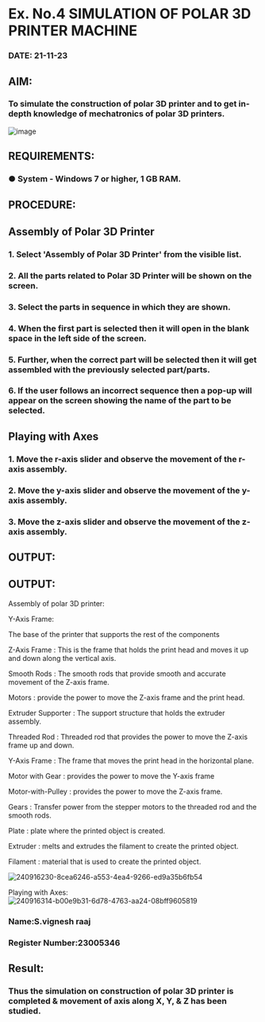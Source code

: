 # Ex. No.4 SIMULATION OF POLAR 3D PRINTER MACHINE

### DATE: 21-11-23

## AIM:
### To simulate the construction of polar 3D printer and to get in-depth knowledge of mechatronics of polar 3D printers.

![image](https://github.com/Sellakumar1987/Ex.-No.-4---SIMULATION-OF-POLAR-3D-PRINTER-MACHINE/assets/113594316/b551f195-9877-49a2-99bb-a9efcfb3381a)

## REQUIREMENTS:
### ●	System - Windows 7 or higher, 1 GB RAM.

## PROCEDURE:

## Assembly of Polar 3D Printer
### 1.	Select 'Assembly of Polar 3D Printer' from the visible list.
### 2.	All the parts related to Polar 3D Printer will be shown on the screen.
### 3.	Select the parts in sequence in which they are shown.
### 4.	When the first part is selected then it will open in the blank space in the left side of the screen.
### 5.	Further, when the correct part will be selected then it will get assembled with the previously selected part/parts.
### 6.	If the user follows an incorrect sequence then a pop-up will appear on the screen showing the name of the part to be selected.

## Playing with Axes
### 1.	Move the r-axis slider and observe the movement of the r-axis assembly.
### 2.	Move the y-axis slider and observe the movement of the y-axis assembly.
### 3.	Move the z-axis slider and observe the movement of the z-axis assembly.

## OUTPUT:
## OUTPUT:

Assembly of polar 3D printer:

Y-Axis Frame:

The base of the printer that supports the rest of the components

Z-Axis Frame :
This is the frame that holds the print head and moves it up and down along the vertical axis.

Smooth Rods :
The smooth rods that provide smooth and accurate movement of the Z-axis frame.

Motors :
provide the power to move the Z-axis frame and the print head.

Extruder Supporter :
The support structure that holds the extruder assembly.

Threaded Rod :
Threaded rod that provides the power to move the Z-axis frame up and down.

Y-Axis Frame :
The frame that moves the print head in the horizontal plane.

Motor with Gear :
provides the power to move the Y-axis frame

Motor-with-Pulley :
provides the power to move the Z-axis frame.

Gears :
Transfer power from the stepper motors to the threaded rod and the smooth rods.

Plate :
plate where the printed object is created.

Extruder :
melts and extrudes the filament to create the printed object.

Filament :
material that is used to create the printed object.

![240916230-8cea6246-a553-4ea4-9266-ed9a35b6fb54](https://github.com/charumathiramesh/Ex.-No.-4---SIMULATION-OF-POLAR-3D-PRINTER-MACHINE/assets/120204455/0560f210-24c7-4392-bb42-744f53da2764)

Playing with Axes:
![240916314-b00e9b31-6d78-4763-aa24-08bff9605819](https://github.com/charumathiramesh/Ex.-No.-4---SIMULATION-OF-POLAR-3D-PRINTER-MACHINE/assets/120204455/c20d6867-2c2d-4dc0-a8e6-01661d5d86a4)

### Name:S.vignesh raaj
### Register Number:23005346

## Result: 
### Thus the simulation on construction of polar 3D printer is completed & movement of axis along X, Y, & Z has been studied.
